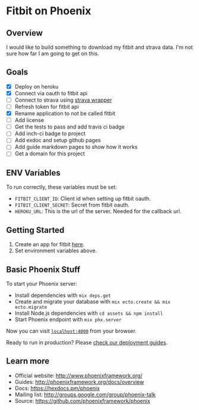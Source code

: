 # Fitbit on Phoenix

## Overview
I would like to build something to download my fitbit and strava data. I'm not sure how far I am going to get on this.

## Goals

- [x] Deploy on heroku
- [x] Connect via oauth to fitbit api
- [ ] Connect to strava using [strava wrapper](https://github.com/slashdotdash/strava)
- [ ] Refresh token for fitbit api
- [x] Rename application to not be called fitbit
- [ ] Add license
- [ ] Get the tests to pass and add travis ci badge
- [ ] Add inch-ci badge to project
- [ ] Add exdoc and setup github pages
- [ ] Add guide markdown pages to show how it works
- [ ] Get a domain for this project

## ENV Variables

To run correctly, these variables must be set:

  * `FITBIT_CLIENT_ID`: Client id when setting up fitbit oauth.
  * `FITBIT_CLIENT_SECRET`: Secret from fitbit oauth.
  * `HEROKU_URL`: This is the url of the server. Needed for the callback url.

## Getting Started

  1. Create an app for fitbit [here](https://dev.fitbit.com/apps/new).
  2. Set environment variables above.

## Basic Phoenix Stuff

To start your Phoenix server:

  * Install dependencies with `mix deps.get`
  * Create and migrate your database with `mix ecto.create && mix ecto.migrate`
  * Install Node.js dependencies with `cd assets && npm install`
  * Start Phoenix endpoint with `mix phx.server`

Now you can visit [`localhost:4000`](http://localhost:4000) from your browser.

Ready to run in production? Please [check our deployment guides](http://www.phoenixframework.org/docs/deployment).

## Learn more

  * Official website: http://www.phoenixframework.org/
  * Guides: http://phoenixframework.org/docs/overview
  * Docs: https://hexdocs.pm/phoenix
  * Mailing list: http://groups.google.com/group/phoenix-talk
  * Source: https://github.com/phoenixframework/phoenix
